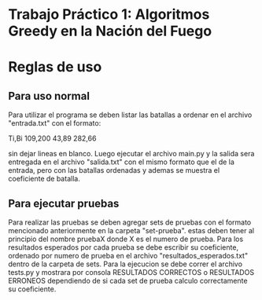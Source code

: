 # Trabajo Práctico 1: Algoritmos Greedy en la Nación del Fuego

# Reglas de uso

## Para uso normal

Para utilizar el programa se deben listar las batallas a ordenar en el archivo "entrada.txt" con el formato:

Ti,Bi
109,200
43,89
282,66

sin dejar lineas en blanco. Luego ejecutar el archivo main.py y la salida sera entregada en el archivo "salida.txt"
con el mismo formato que el de la entrada, pero con las batallas ordenadas y ademas se muestra el coeficiente de batalla.


## Para ejecutar pruebas

Para realizar las pruebas se deben agregar sets de pruebas con el formato mencionado anteriormente en la carpeta "set-prueba".
estas deben tener al principio del nombre pruebaX donde X es el numero de prueba. Para los resultados esperados por cada prueba
se debe escribir su coeficiente, ordenado por numero de prueba en el archivo "resultados_esperados.txt" dentro de la carpeta de
sets. Para la ejecucion se debe correr el archivo tests.py y mostrara por consola RESULTADOS CORRECTOS o RESULTADOS ERRONEOS
dependiendo de si cada set de prueba calculo correctamente su coeficiente.
